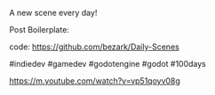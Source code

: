 A new scene every day!

Post Boilerplate:
	
	
code: https://github.com/bezark/Daily-Scenes

#indiedev #gamedev #godotengine #godot #100days 


<https://m.youtube.com/watch?v=vp51qoyv08g>
